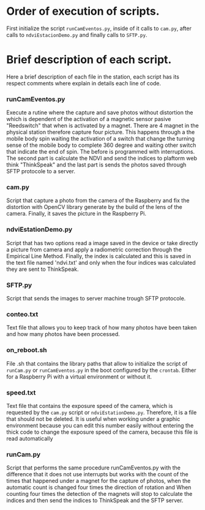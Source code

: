 # Order of execution of scripts.

First initialize the script `runCamEventos.py`, inside of it calls to `cam.py`, after calls to `ndviEstacionDemo.py` and finally calls to `SFTP.py`. 

# Brief description of each script.
Here a brief description of each file in the station, each script has its respect comments where explain in details each line of code.

### runCamEventos.py
Execute a rutine where the capture and save photos without distortion the which is dependent of the activation of a magnetic sensor pasive "Reedswitch" that when is activated by a magnet. There are 4 magnet in the physical station therefore capture four picture. This happens through a the mobile body spin waiting the activation of a switch that change the turning sense of the mobile body to complete 360 degree and waiting other switch that indicate the end of spin. The before is programmed with interruptions. The second part is calculate the NDVI and send the indices to plaftorm web think "ThinkSpeak" and the last part is sends the photos saved through SFTP protocole to a server.

### cam.py
Script that capture a photo from the camera of the Raspberry and fix the distortion with OpenCV library generate by the build of the lens of the camera. Finally, it saves the picture in the Raspberry Pi. 

### ndviEstationDemo.py
Script that has two options read a image saved in the device or take directly a picture from camera and apply a radiometric correction through the Empirical Line Method. Finally, the index is calculated and this is saved in the text file named 'ndvi.txt' and only when the four indices was calculated they are sent to ThinkSpeak.

### SFTP.py
Script that sends the images to server machine trough SFTP protocole.

### conteo.txt
Text file that allows you to keep track of how many photos have been taken and how many photos have been processed.

### on_reboot.sh
File .sh that contains the library paths that allow to initialize the script of `runCam.py` or `runCamEventos.py` in the boot configured by the `crontab`. Either for a Raspberry Pi with a virtual environment or without it.

### speed.txt
Text file that contains the exposure speed of the camera, which is requested by the `cam.py` script or `ndviEstationDemo.py`. Therefore, it is a file that should not be deleted. It is useful when working under a graphic environment because you can edit this number easily without entering the thick code to change the exposure speed of the camera, because this file is read automatically

### runCam.py
Script that performs the same procedure runCamEventos.py with the difference that it does not use interrupts but works with the count of the times that happened under a magnet for the capture of photos, when the automatic count is changed four times the direction of rotation and When counting four times the detection of the magnets will stop to calculate the indices and then send the indices to ThinkSpeak and the SFTP server.

